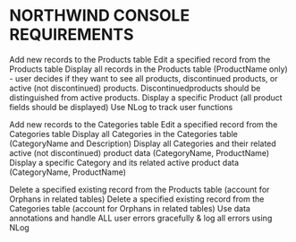NORTHWIND CONSOLE REQUIREMENTS
====

Add new records to the Products table
Edit a specified record from the Products table
Display all records in the Products table (ProductName only) - user decides if they want to see all products, discontinued products, or active (not discontinued) products. Discontinuedproducts should be distinguished from active products.
Display a specific Product (all product fields should be displayed)
Use NLog to track user functions

Add new records to the Categories table
Edit a specified record from the Categories table
Display all Categories in the Categories table (CategoryName and Description)
Display all Categories and their related active (not discontinued) product data (CategoryName, ProductName)
Display a specific Category and its related active product data (CategoryName, ProductName)

Delete a specified existing record from the Products table (account for Orphans in related tables)
Delete a specified existing record from the Categories table (account for Orphans in related tables)
Use data annotations and handle ALL user errors gracefully & log all errors using NLog

